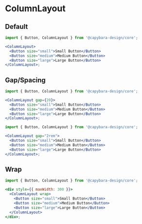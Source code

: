 # ColumnLayout

## Default

```jsx filename="Default"
import { Button, ColumnLayout } from '@capybara-design/core';

<ColumnLayout>
  <Button size="small">Small Button</Button>
  <Button size="medium">Medium Button</Button>
  <Button size="large">Large Button</Button>
</ColumnLayout>;
```

## Gap/Spacing

```jsx filename="Gap in pixels"
import { Button, ColumnLayout } from '@capybara-design/core';

<ColumnLayout gap={20}>
  <Button size="small">Small Button</Button>
  <Button size="medium">Medium Button</Button>
  <Button size="large">Large Button</Button>
</ColumnLayout>;
```

```jsx filename="Gap in other units"
import { Button, ColumnLayout } from '@capybara-design/core';

<ColumnLayout gap="2rem">
  <Button size="small">Small Button</Button>
  <Button size="medium">Medium Button</Button>
  <Button size="large">Large Button</Button>
</ColumnLayout>;
```

## Wrap

```jsx filename="Wrap"
import { Button, ColumnLayout } from '@capybara-design/core';

<div style={{ maxWidth: 300 }}>
  <ColumnLayout wrap>
    <Button size="small">Small Button</Button>
    <Button size="medium">Medium Button</Button>
    <Button size="large">Large Button</Button>
  </ColumnLayout>
</div>;
```
